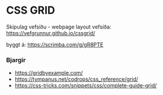 # CSS GRID

Skipulag vefsíðu - webpage layout
vefsíða: https://vefgrunnur.github.io/cssgrid/

byggt á: https://scrimba.com/g/gR8PTE

### Bjargir

* https://gridbyexample.com/
* https://tympanus.net/codrops/css_reference/grid/
* https://css-tricks.com/snippets/css/complete-guide-grid/
